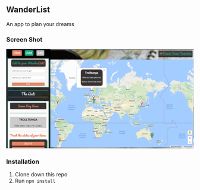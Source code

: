 ## WanderList
An app to plan your dreams

### Screen Shot

![Image](app/assets/images/ScreenShot.png)

### Installation

1. Clone down this repo
2. Run `npm install`
